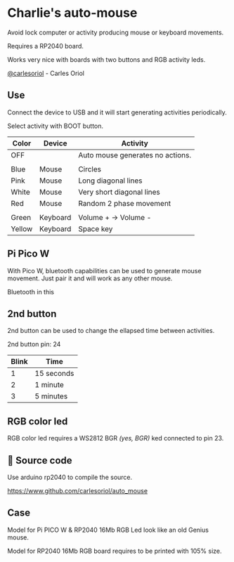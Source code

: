 
# Charlie's auto-mouse

Avoid lock computer or activity producing mouse or keyboard movements.

Requires a RP2040 board.

Works very nice with boards with two buttons and RGB activity leds.

[@carlesoriol](carles@enging.com) - Carles Oriol

## Use

Connect the device to USB and it will start generating activities periodically.

Select activity with BOOT button.

| Color | Device | Activity |
| - | - | - |
| OFF | | Auto mouse generates no actions. |
| | | |
| Blue | Mouse | Circles |
| Pink | Mouse | Long diagonal lines |
| White | Mouse | Very short diagonal lines |
| Red | Mouse | Random 2 phase movement |
| | | |
| Green | Keyboard | Volume + -> Volume - |
| Yellow | Keyboard | Space key |

## Pi Pico W

With Pico W, bluetooth capabilities can be used to generate mouse movement.
Just pair it and will work as any other mouse.

Bluetooth in this 

## 2nd button

2nd button can be used to change the ellapsed time between activities.

2nd button pin: 24

| Blink | Time |
| - | - |
| 1 | 15 seconds |
| 2 |  1 minute |
| 3 | 5 minutes |

## RGB color led 

RGB color led requires a WS2812 BGR *(yes, BGR)* ked connected to pin 23.

## 🔗 Source code

Use arduino rp2040 to compile the source.

https://www.github.com/carlesoriol/auto_mouse

## Case

Model for Pi PICO W & RP2040 16Mb RGB Led look like an old Genius mouse.

Model for RP2040 16Mb RGB board requires to be printed with 105% size.

